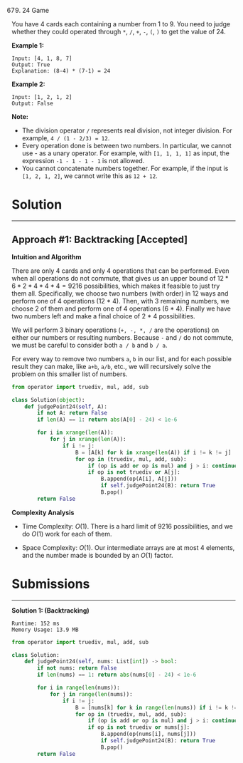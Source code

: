 679. 24 Game

You have 4 cards each containing a number from 1 to 9. You need to judge whether they could operated through `*`, `/`, `+`, `-`, `(`, `)` to get the value of 24.

**Example 1:**
```
Input: [4, 1, 8, 7]
Output: True
Explanation: (8-4) * (7-1) = 24
```

**Example 2:**
```
Input: [1, 2, 1, 2]
Output: False
```

**Note:**

* The division operator `/` represents real division, not integer division. For example, `4 / (1 - 2/3) = 12`.
* Every operation done is between two numbers. In particular, we cannot use - as a unary operator. For example, with `[1, 1, 1, 1]` as input, the expression `-1 - 1 - 1 - 1` is not allowed.
* You cannot concatenate numbers together. For example, if the input is `[1, 2, 1, 2]`, we cannot write this as `12 + 12`.

# Solution
---
## Approach #1: Backtracking [Accepted]
**Intuition and Algorithm**

There are only 4 cards and only 4 operations that can be performed. Even when all operations do not commute, that gives us an upper bound of $12 * 6 * 2 * 4 * 4 * 4 = 9216$ possibilities, which makes it feasible to just try them all. Specifically, we choose two numbers (with order) in 12 ways and perform one of 4 operations (12 * 4). Then, with 3 remaining numbers, we choose 2 of them and perform one of 4 operations (6 * 4). Finally we have two numbers left and make a final choice of 2 * 4 possibilities.

We will perform 3 binary operations (`+, -, *, /` are the operations) on either our numbers or resulting numbers. Because `-` and `/` do not commute, we must be careful to consider both `a / b` and `b / a`.

For every way to remove two numbers `a`, `b` in our list, and for each possible result they can make, like `a+b`, `a/b`, etc., we will recursively solve the problem on this smaller list of numbers.

```python
from operator import truediv, mul, add, sub

class Solution(object):
    def judgePoint24(self, A):
        if not A: return False
        if len(A) == 1: return abs(A[0] - 24) < 1e-6

        for i in xrange(len(A)):
            for j in xrange(len(A)):
                if i != j:
                    B = [A[k] for k in xrange(len(A)) if i != k != j]
                    for op in (truediv, mul, add, sub):
                        if (op is add or op is mul) and j > i: continue
                        if op is not truediv or A[j]:
                            B.append(op(A[i], A[j]))
                            if self.judgePoint24(B): return True
                            B.pop()
        return False
```

**Complexity Analysis**

* Time Complexity: $O(1)$. There is a hard limit of 9216 possibilities, and we do $O(1)$ work for each of them.

* Space Complexity: $O(1)$. Our intermediate arrays are at most 4 elements, and the number made is bounded by an $O(1)$ factor.

# Submissions
---
**Solution 1: (Backtracking)**
```
Runtime: 152 ms
Memory Usage: 13.9 MB
```
```python
from operator import truediv, mul, add, sub

class Solution:
    def judgePoint24(self, nums: List[int]) -> bool:
        if not nums: return False
        if len(nums) == 1: return abs(nums[0] - 24) < 1e-6

        for i in range(len(nums)):
            for j in range(len(nums)):
                if i != j:
                    B = [nums[k] for k in range(len(nums)) if i != k != j]
                    for op in (truediv, mul, add, sub):
                        if (op is add or op is mul) and j > i: continue
                        if op is not truediv or nums[j]:
                            B.append(op(nums[i], nums[j]))
                            if self.judgePoint24(B): return True
                            B.pop()
        return False
```